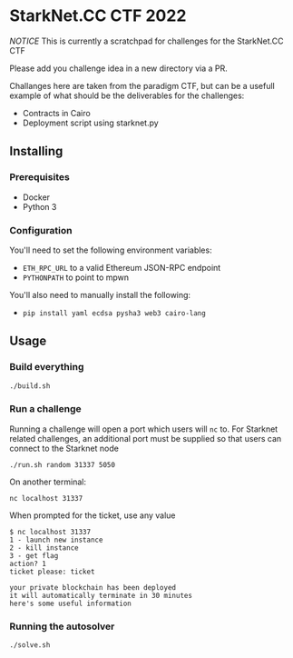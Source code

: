 # StarkNet.CC CTF 2022

_NOTICE_ This is currently a scratchpad for challenges for the StarkNet.CC CTF

Please add you challenge idea in a new directory via a PR.

Challanges here are taken from the paradigm CTF, but can be a usefull example of what should be the deliverables for the challenges:

- Contracts in Cairo
- Deployment script using starknet.py

## Installing

### Prerequisites

- Docker
- Python 3

### Configuration

You'll need to set the following environment variables:

- `ETH_RPC_URL` to a valid Ethereum JSON-RPC endpoint
- `PYTHONPATH` to point to mpwn

You'll also need to manually install the following:

- `pip install yaml ecdsa pysha3 web3 cairo-lang`

## Usage

### Build everything

```bash
./build.sh
```

### Run a challenge

Running a challenge will open a port which users will `nc` to. For Starknet related
challenges, an additional port must be supplied so that users can connect to the Starknet
node

```
./run.sh random 31337 5050
```

On another terminal:

```
nc localhost 31337
```

When prompted for the ticket, use any value

```
$ nc localhost 31337
1 - launch new instance
2 - kill instance
3 - get flag
action? 1
ticket please: ticket

your private blockchain has been deployed
it will automatically terminate in 30 minutes
here's some useful information
```

### Running the autosolver

```bash
./solve.sh
```
